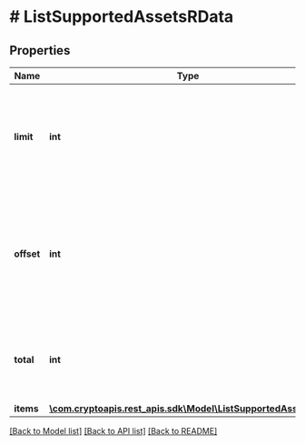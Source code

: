 # # ListSupportedAssetsRData

## Properties

Name | Type | Description | Notes
------------ | ------------- | ------------- | -------------
**limit** | **int** | Defines how many items should be returned in the response per page basis. |
**offset** | **int** | The starting index of the response items, i.e. where the response should start listing the returned items. |
**total** | **int** | Defines the total number of items returned in the response. |
**items** | [**\com.cryptoapis.rest_apis.sdk\Model\ListSupportedAssetsRI[]**](ListSupportedAssetsRI.md) |  |

[[Back to Model list]](../../README.md#models) [[Back to API list]](../../README.md#endpoints) [[Back to README]](../../README.md)
